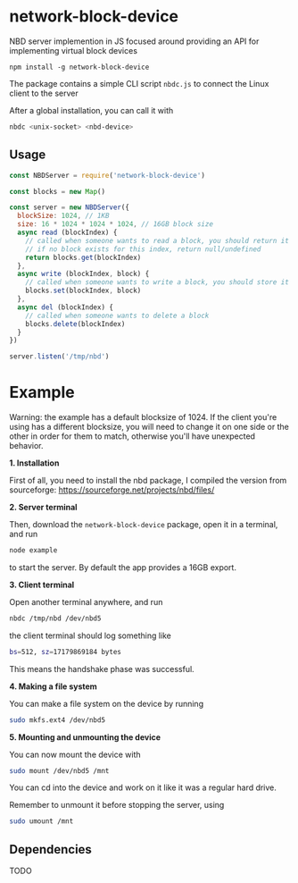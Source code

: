 # network-block-device

NBD server implemention in JS focused around providing an API for implementing virtual block devices

```
npm install -g network-block-device
```

The package contains a simple CLI script `nbdc.js` to connect the Linux client to the server

After a global installation, you can call it with

```bash
nbdc <unix-socket> <nbd-device>
```

## Usage

```js
const NBDServer = require('network-block-device')

const blocks = new Map()

const server = new NBDServer({
  blockSize: 1024, // 1KB
  size: 16 * 1024 * 1024 * 1024, // 16GB block size
  async read (blockIndex) {
    // called when someone wants to read a block, you should return it
    // if no block exists for this index, return null/undefined
    return blocks.get(blockIndex)
  },
  async write (blockIndex, block) {
    // called when someone wants to write a block, you should store it
    blocks.set(blockIndex, block)
  },
  async del (blockIndex) {
    // called when someone wants to delete a block
    blocks.delete(blockIndex)
  }
})

server.listen('/tmp/nbd')
```

# Example

Warning: the example has a default blocksize of 1024. If the client you're using has a different blocksize, you will need to change it on one side or the other in order for them to match, otherwise you'll have unexpected behavior.

**1. Installation**

First of all, you need to install the nbd package, I compiled the version from sourceforge: https://sourceforge.net/projects/nbd/files/

**2. Server terminal**

Then, download the `network-block-device` package, open it in a terminal, and run

```bash
node example
```

to start the server. By default the app provides a 16GB export.

**3. Client terminal**

Open another terminal anywhere, and run 

```bash
nbdc /tmp/nbd /dev/nbd5
```
the client terminal should log something like

```bash
bs=512, sz=17179869184 bytes
```
This means the handshake phase was successful.

**4. Making a file system**

You can make a file system on the device by running

```bash
sudo mkfs.ext4 /dev/nbd5
```

**5. Mounting and unmounting the device**

You can now mount the device with

```bash
sudo mount /dev/nbd5 /mnt
```
You can cd into the device and work on it like it was a regular hard drive. 

Remember to unmount it before stopping the server, using

```bash
sudo umount /mnt
```

## Dependencies

TODO
